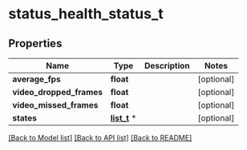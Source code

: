 # status_health_status_t

## Properties
Name | Type | Description | Notes
------------ | ------------- | ------------- | -------------
**average_fps** | **float** |  | [optional] 
**video_dropped_frames** | **float** |  | [optional] 
**video_missed_frames** | **float** |  | [optional] 
**states** | [**list_t**](status_health_states.md) \* |  | [optional] 

[[Back to Model list]](../README.md#documentation-for-models) [[Back to API list]](../README.md#documentation-for-api-endpoints) [[Back to README]](../README.md)



